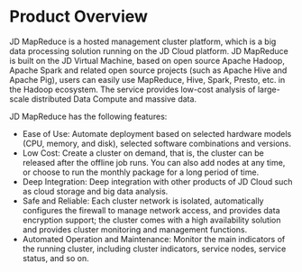 # Product Overview


JD MapReduce is a hosted management cluster platform, which is a big data processing solution running on the JD Cloud platform. JD MapReduce is built on the JD Virtual Machine, based on open source Apache Hadoop, Apache Spark and related open source projects (such as Apache Hive and Apache Pig), users can easily use MapReduce, Hive, Spark, Presto, etc. in the Hadoop ecosystem. The service provides low-cost analysis of large-scale distributed Data Compute and massive data.

JD MapReduce has the following features:

* Ease of Use: Automate deployment based on selected hardware models (CPU, memory, and disk), selected software combinations and versions.
* Low Cost: Create a cluster on demand, that is, the cluster can be released after the offline job runs. You can also add nodes at any time, or choose to run the monthly package for a long period of time.
* Deep Integration: Deep integration with other products of JD Cloud such as cloud storage and big data analysis.
* Safe and Reliable: Each cluster network is isolated, automatically configures the firewall to manage network access, and provides data encryption support; the cluster comes with a high availability solution and provides cluster monitoring and management functions.
* Automated Operation and Maintenance: Monitor the main indicators of the running cluster, including cluster indicators, service nodes, service status, and so on.
